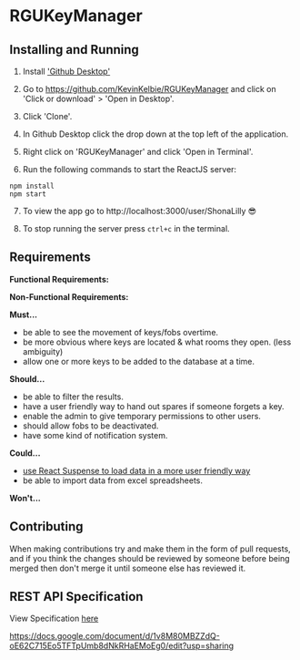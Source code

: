 # RGUKeyManager

## Installing and Running

1. Install ['Github Desktop'](https://desktop.github.com/)

2. Go to https://github.com/KevinKelbie/RGUKeyManager and click on 'Click or download' > 'Open in Desktop'.

3. Click 'Clone'.

4. In Github Desktop click the drop down at the top left of the application.

5. Right click on 'RGUKeyManager' and click 'Open in Terminal'.

6. Run the following commands to start the ReactJS server:

```
npm install
npm start
```

7. To view the app go to http://localhost:3000/user/ShonaLilly 😎

8. To stop running the server press `ctrl+c` in the terminal.

## Requirements

**Functional Requirements:**

**Non-Functional Requirements:**

**Must...**

- be able to see the movement of keys/fobs overtime.
- be more obvious where keys are located & what rooms they open. (less ambiguity)
- allow one or more keys to be added to the database at a time.

**Should...**

- be able to filter the results.
- have a user friendly way to hand out spares if someone forgets a key.
- enable the admin to give temporary permissions to other users.
- should allow fobs to be deactivated.
- have some kind of notification system.

**Could...**

- [use React Suspense to load data in a more user friendly way](https://medium.com/@ryanflorence/the-suspense-is-killing-redux-e888f9692430)
- be able to import data from excel spreadsheets.

**Won't...**

## Contributing

When making contributions try and make them in the form of pull requests, and if you think the changes should be reviewed by someone before being merged then don't merge it until someone else has reviewed it.

## REST API Specification

View Specification [here](/RESTAPISpec/README.md)

https://docs.google.com/document/d/1v8M80MBZZdQ-oE62C715Eo5TFTpUmb8dNkRHaEMoEg0/edit?usp=sharing
